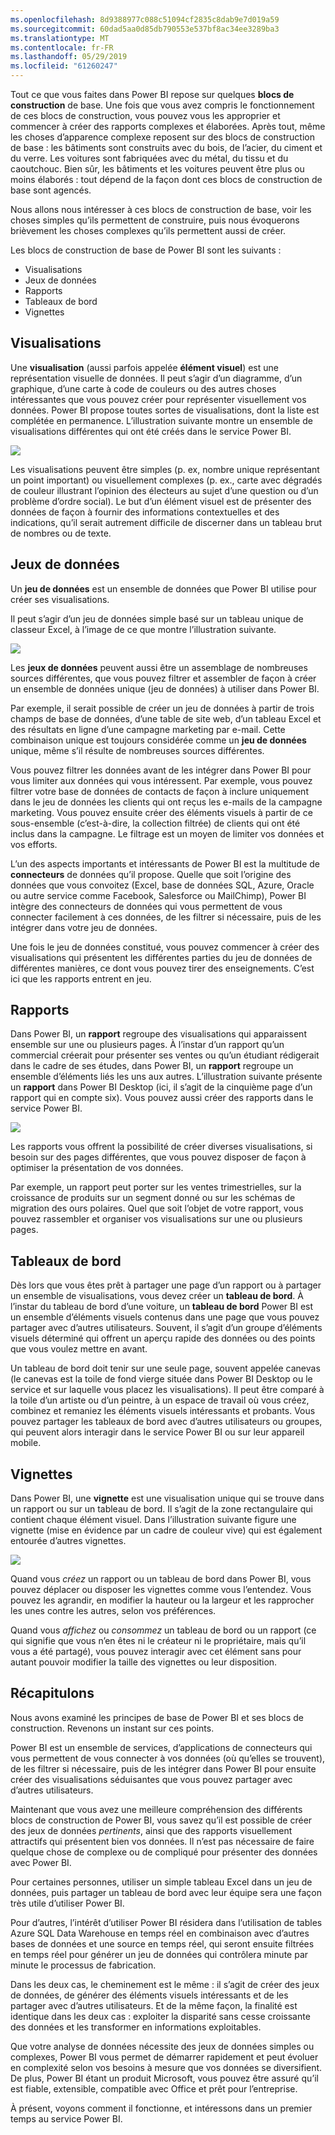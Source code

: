 ```yaml
---
ms.openlocfilehash: 8d9388977c088c51094cf2835c8dab9e7d019a59
ms.sourcegitcommit: 60dad5aa0d85db790553e537bf8ac34ee3289ba3
ms.translationtype: MT
ms.contentlocale: fr-FR
ms.lasthandoff: 05/29/2019
ms.locfileid: "61260247"
---
```

Tout ce que vous faites dans Power BI repose sur quelques **blocs de construction** de base. Une fois que vous avez compris le fonctionnement de ces blocs de construction, vous pouvez vous les approprier et commencer à créer des rapports complexes et élaborées. Après tout, même les choses d’apparence complexe reposent sur des blocs de construction de base : les bâtiments sont construits avec du bois, de l’acier, du ciment et du verre. Les voitures sont fabriquées avec du métal, du tissu et du caoutchouc. Bien sûr, les bâtiments et les voitures peuvent être plus ou moins élaborés : tout dépend de la façon dont ces blocs de construction de base sont agencés.

Nous allons nous intéresser à ces blocs de construction de base, voir les choses simples qu’ils permettent de construire, puis nous évoquerons brièvement les choses complexes qu’ils permettent aussi de créer.

Les blocs de construction de base de Power BI sont les suivants :

* Visualisations
* Jeux de données
* Rapports
* Tableaux de bord
* Vignettes

## <a name="visualizations"></a>Visualisations
Une **visualisation** (aussi parfois appelée **élément visuel**) est une représentation visuelle de données. Il peut s’agir d’un diagramme, d’un graphique, d’une carte à code de couleurs ou des autres choses intéressantes que vous pouvez créer pour représenter visuellement vos données. Power BI propose toutes sortes de visualisations, dont la liste est complétée en permanence. L’illustration suivante montre un ensemble de visualisations différentes qui ont été créés dans le service Power BI.

![](media/0-0b-building-blocks-power-bi/c0a0b_1.png)

Les visualisations peuvent être simples (p. ex, nombre unique représentant un point important) ou visuellement complexes (p. ex., carte avec dégradés de couleur illustrant l’opinion des électeurs au sujet d’une question ou d’un problème d’ordre social). Le but d’un élément visuel est de présenter des données de façon à fournir des informations contextuelles et des indications, qu’il serait autrement difficile de discerner dans un tableau brut de nombres ou de texte.

## <a name="datasets"></a>Jeux de données
Un **jeu de données** est un ensemble de données que Power BI utilise pour créer ses visualisations.

Il peut s’agir d’un jeu de données simple basé sur un tableau unique de classeur Excel, à l’image de ce que montre l’illustration suivante.

![](media/0-0b-building-blocks-power-bi/c0a0b_2.png)

Les **jeux de données** peuvent aussi être un assemblage de nombreuses sources différentes, que vous pouvez filtrer et assembler de façon à créer un ensemble de données unique (jeu de données) à utiliser dans Power BI.

Par exemple, il serait possible de créer un jeu de données à partir de trois champs de base de données, d’une table de site web, d’un tableau Excel et des résultats en ligne d’une campagne marketing par e-mail. Cette combinaison unique est toujours considérée comme un **jeu de données** unique, même s’il résulte de nombreuses sources différentes.

Vous pouvez filtrer les données avant de les intégrer dans Power BI pour vous limiter aux données qui vous intéressent. Par exemple, vous pouvez filtrer votre base de données de contacts de façon à inclure uniquement dans le jeu de données les clients qui ont reçus les e-mails de la campagne marketing. Vous pouvez ensuite créer des éléments visuels à partir de ce sous-ensemble (c’est-à-dire, la collection filtrée) de clients qui ont été inclus dans la campagne. Le filtrage est un moyen de limiter vos données et vos efforts.

L’un des aspects importants et intéressants de Power BI est la multitude de **connecteurs** de données qu’il propose. Quelle que soit l’origine des données que vous convoitez (Excel, base de données SQL, Azure, Oracle ou autre service comme Facebook, Salesforce ou MailChimp), Power BI intègre des connecteurs de données qui vous permettent de vous connecter facilement à ces données, de les filtrer si nécessaire, puis de les intégrer dans votre jeu de données.

Une fois le jeu de données constitué, vous pouvez commencer à créer des visualisations qui présentent les différentes parties du jeu de données de différentes manières, ce dont vous pouvez tirer des enseignements. C’est ici que les rapports entrent en jeu.

## <a name="reports"></a>Rapports
Dans Power BI, un **rapport** regroupe des visualisations qui apparaissent ensemble sur une ou plusieurs pages. À l’instar d’un rapport qu’un commercial créerait pour présenter ses ventes ou qu’un étudiant rédigerait dans le cadre de ses études, dans Power BI, un **rapport** regroupe un ensemble d’éléments liés les uns aux autres. L’illustration suivante présente un **rapport** dans Power BI Desktop (ici, il s’agit de la cinquième page d’un rapport qui en compte six). Vous pouvez aussi créer des rapports dans le service Power BI.

![](media/0-0b-building-blocks-power-bi/c0a0b_3.png)

Les rapports vous offrent la possibilité de créer diverses visualisations, si besoin sur des pages différentes, que vous pouvez disposer de façon à optimiser la présentation de vos données.

Par exemple, un rapport peut porter sur les ventes trimestrielles, sur la croissance de produits sur un segment donné ou sur les schémas de migration des ours polaires. Quel que soit l’objet de votre rapport, vous pouvez rassembler et organiser vos visualisations sur une ou plusieurs pages.

## <a name="dashboards"></a>Tableaux de bord
Dès lors que vous êtes prêt à partager une page d’un rapport ou à partager un ensemble de visualisations, vous devez créer un **tableau de bord**. À l’instar du tableau de bord d’une voiture, un **tableau de bord** Power BI est un ensemble d’éléments visuels contenus dans une page que vous pouvez partager avec d’autres utilisateurs. Souvent, il s’agit d’un groupe d’éléments visuels déterminé qui offrent un aperçu rapide des données ou des points que vous voulez mettre en avant.

Un tableau de bord doit tenir sur une seule page, souvent appelée canevas (le canevas est la toile de fond vierge située dans Power BI Desktop ou le service et sur laquelle vous placez les visualisations). Il peut être comparé à la toile d’un artiste ou d’un peintre, à un espace de travail où vous créez, combinez et remaniez les éléments visuels intéressants et probants.
Vous pouvez partager les tableaux de bord avec d’autres utilisateurs ou groupes, qui peuvent alors interagir dans le service Power BI ou sur leur appareil mobile.

## <a name="tiles"></a>Vignettes
Dans Power BI, une **vignette** est une visualisation unique qui se trouve dans un rapport ou sur un tableau de bord. Il s’agit de la zone rectangulaire qui contient chaque élément visuel. Dans l’illustration suivante figure une vignette (mise en évidence par un cadre de couleur vive) qui est également entourée d’autres vignettes.

![](media/0-0b-building-blocks-power-bi/c0a0b_4.png)

Quand vous *créez* un rapport ou un tableau de bord dans Power BI, vous pouvez déplacer ou disposer les vignettes comme vous l’entendez. Vous pouvez les agrandir, en modifier la hauteur ou la largeur et les rapprocher les unes contre les autres, selon vos préférences.

Quand vous *affichez* ou *consommez* un tableau de bord ou un rapport (ce qui signifie que vous n’en êtes ni le créateur ni le propriétaire, mais qu’il vous a été partagé), vous pouvez interagir avec cet élément sans pour autant pouvoir modifier la taille des vignettes ou leur disposition.

## <a name="all-together-now"></a>Récapitulons
Nous avons examiné les principes de base de Power BI et ses blocs de construction. Revenons un instant sur ces points.

Power BI est un ensemble de services, d’applications de connecteurs qui vous permettent de vous connecter à vos données (où qu’elles se trouvent), de les filtrer si nécessaire, puis de les intégrer dans Power BI pour ensuite créer des visualisations séduisantes que vous pouvez partager avec d’autres utilisateurs.  

Maintenant que vous avez une meilleure compréhension des différents blocs de construction de Power BI, vous savez qu’il est possible de créer des jeux de données *pertinents*, ainsi que des rapports visuellement attractifs qui présentent bien vos données. Il n’est pas nécessaire de faire quelque chose de complexe ou de compliqué pour présenter des données avec Power BI.

Pour certaines personnes, utiliser un simple tableau Excel dans un jeu de données, puis partager un tableau de bord avec leur équipe sera une façon très utile d’utiliser Power BI.

Pour d’autres, l’intérêt d’utiliser Power BI résidera dans l’utilisation de tables Azure SQL Data Warehouse en temps réel en combinaison avec d’autres bases de données et une source en temps réel, qui seront ensuite filtrées en temps réel pour générer un jeu de données qui contrôlera minute par minute le processus de fabrication.

Dans les deux cas, le cheminement est le même : il s’agit de créer des jeux de données, de générer des éléments visuels intéressants et de les partager avec d’autres utilisateurs. Et de la même façon, la finalité est identique dans les deux cas : exploiter la disparité sans cesse croissante des données et les transformer en informations exploitables.

Que votre analyse de données nécessite des jeux de données simples ou complexes, Power BI vous permet de démarrer rapidement et peut évoluer en complexité selon vos besoins à mesure que vos données se diversifient. De plus, Power BI étant un produit Microsoft, vous pouvez être assuré qu’il est fiable, extensible, compatible avec Office et prêt pour l’entreprise.

À présent, voyons comment il fonctionne, et intéressons dans un premier temps au service Power BI.

